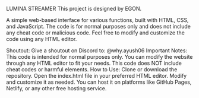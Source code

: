 LUMINA STREAMER
This project is designed by EGON.

A simple web-based interface for various functions, built with HTML, CSS, and JavaScript. The code is for normal purposes only and does not include any cheat code or malicious code. Feel free to modify and customize the code using any HTML editor.

Shoutout:
Give a shoutout on Discord to: @why.ayush06
Important Notes:
This code is intended for normal purposes only.
You can modify the website through any HTML editor to fit your needs.
This code does NOT include cheat codes or harmful elements.
How to Use:
Clone or download the repository.
Open the index.html file in your preferred HTML editor.
Modify and customize it as needed.
You can host it on platforms like GitHub Pages, Netlify, or any other free hosting service.
